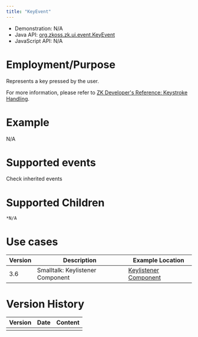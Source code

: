 ```yaml
---
title: "KeyEvent"
---
```



- Demonstration: N/A
- Java API: [org.zkoss.zk.ui.event.KeyEvent](https://www.zkoss.org/javadoc/latest/zk/org/zkoss/zk/ui/event/KeyEvent.html)
- JavaScript API: N/A

# Employment/Purpose

Represents a key pressed by the user.

For more information, please refer to [ZK Developer's Reference: Keystroke Handling]({{site.baseurl}}/zk_dev_ref/ui_patterns/keystroke_handling).

# Example

N/A

# Supported events

Check inherited events

# Supported Children

`*N/A`

# Use cases

| Version | Description                      | Example Location                                                                    |
|---------|----------------------------------|-------------------------------------------------------------------------------------|
| 3.6     | Smalltalk: Keylistener Component | [Keylistener Component](https://www.zkoss.org/wiki/Small_Talks/2007/November/Keylistener_Component) |

# Version History

| Version | Date | Content |
|---------|------|---------|
|         |      |         |


